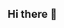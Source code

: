 ## Hi there 👋

<!--
**MarciaSantana718/MarciaSantana718** is a ✨ _special_ ✨ repository because its `README.md` (this file) appears on your GitHub profile.

Here are some ideas to get you started:

- 🔭 I’m currently working on GDF
- 🌱 I’m currently learning TI
- 👯 I’m looking to collaborate on C# and Python
- 🤔 I’m looking for help with C# and Python😁
- 💬 Ask me about 🥺
- 📫 How to reach me: marcia.santana718@gmail.com
- 😄 Pronouns: ela
- ⚡ Fun fact: I am autistic
-->
